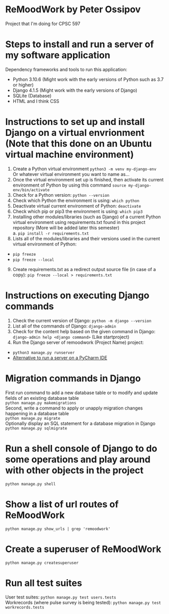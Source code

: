 # ReMoodWork by Peter Ossipov
Project that I'm doing for CPSC 597

# Steps to install and run a server of my software application
Dependency frameworks and tools to run this application: 
* Python 3.10.6 (Might work with the early versions of Python such as 3.7 or higher)
* Django 4.1.5 (Might work with the early versions of Django) 
* SQLite (Database)
* HTML and I think CSS
# Instructions to set up and install Django on a virtual envrionment (Note that this done on an Ubuntu virtual machine environment)
1. Create a Python virtual environment
```python3 -m venv my-django-env```  
Or whatever virtual environment you want to name as...  
2. Once the virtual environment set up is finished, then activate its current environment of Python by using this command
```source my-django-env/bin/activate```  
3. Check for a Python version:
```python --version```
4. Check which Python the environment is using: 
```which python```
5. Deactivate virtual current environment of Python:
```deactivate```
6. Check which pip or pip3 the environment is using: 
```which pip3```
7. Installing other modules/libraries (such as Django) of a current Python virtual environment using requirements.txt found in this project repository (More will be added later this semester)  
a. ```pip install -r requirements.txt```
8. Lists all of the modules/libraries and their versions used in the current virtual environment of Python:  
* ```pip freeze```
* ```pip freeze --local```  
9. Create requirements.txt as a redirect output source file (in case of a copy):
```pip freeze --local > requirements.txt```

# Instructions on executing Django commands
1. Check the current version of Django: 
```python -m django --version```
2. List all of the commands of Django:
```django-admin```
3. Check for the content help based on the given command in Django: 
```django-admin help <django command>``` (Like startproject)
4. Run the Django server of remoodwork (Project Name) project:  
* ```python3 manage.py runserver```
* [Alternative to run a server on a PyCharm IDE](https://www.youtube.com/watch?v=WluSpfSMj2Y)

# Migration commands in Django 
First run command to add a new database table or to modify and update fields of an existing database table  
```python manage.py makemigrations```  
Second, write a command to apply or unapply migration changes happening in a database table  
```python manage.py migrate```  
Optionally display an SQL statement for a database migration in Django 
```python manage.py sqlmigrate```  

# Run a shell console of Django to do some operations and play around with other objects in the project
```python manage.py shell```

# Show a list of url routes of ReMoodWork
```python manage.py show_urls | grep 'remoodwork'```

# Create a superuser of ReMoodWork
```python manage.py createsuperuser```

# Run all test suites
User test suites: ```python manage.py test users.tests```  
Workrecords (where pulse survey is being tested): ```python manage.py test workrecords.tests```


